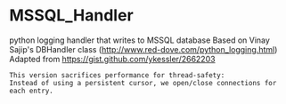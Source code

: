 # MSSQL_Handler
python logging handler that writes to MSSQL database
Based on Vinay Sajip's DBHandler class (http://www.red-dove.com/python_logging.html)
    Adapted from https://gist.github.com/ykessler/2662203

    This version sacrifices performance for thread-safety:
    Instead of using a persistent cursor, we open/close connections for each entry.
